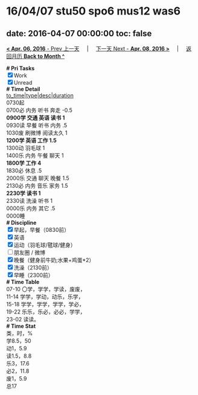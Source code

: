 # 16/04/07 stu50 spo6 mus12 was6

date: 2016-04-07 00:00:00
toc: false
---
[**< Apr. 06, 2016** - Prev 上一天](/lifelogs/2016/04/d06.html) &nbsp; &nbsp; | &nbsp; &nbsp; [下一天 Next - **Apr. 08, 2016 >**](/lifelogs/2016/04/d08.html) &nbsp; &nbsp; |  &nbsp; &nbsp; [返回月历 **Back to Month ^**](/lifelogs/2016/04/index.html)
<br/><div><b># Pri Tasks</b></div><div><input checked="true" type="checkbox"/>Work</div><div><input checked="true" type="checkbox"/>Unread</div><div><b># Time Detail</b></div><div><u>to_time|type|desc|duration</u></div><div>0730起</div><div>0700必 内务 听书 奔走 -0.5</div><div><b>0900学 交通 英语 读书 1</b></div><div>0930读 早餐 听书 内务 .5</div><div>1030废 刷微博 阅读太久 1</div><div><b>1200学 英语 工作 1.5</b></div><div>1300动 羽毛球 1</div><div>1400乐 内务 午餐 聊天 1</div><div><b>1800学 工作 4</b></div><div>1830必 休息 .5</div><div>2000乐 交通 聊天 晚餐 1.5</div><div>2130必 内务 音乐 家务 1.5</div><div><b>2230学 读书 1</b></div><div>2330读 洗澡 听书 1</div><div>0000乐 内务 其它 .5</div><div>0000睡</div><div><b># Discipline</b></div><div><input checked="true" type="checkbox"/>早起，早餐（0830前）</div><div><input checked="true" type="checkbox"/>英语</div><div><input checked="true" type="checkbox"/>运动（羽毛球/毽球/健身）</div><div><input type="checkbox"/>朋友圈 / 微博</div><div><input checked="true" type="checkbox"/>晚餐（健身前牛奶;水果+鸡蛋*2）</div><div><input checked="true" type="checkbox"/>洗澡（2130前）</div><div><input checked="true" type="checkbox"/>早睡（2300前）</div><div><b># Time Table</b></div><div>07-10 〇学，学学，学读，废废，</div><div>11-14 学学，学动，动乐，乐学，</div><div>15-18 学学，学学，学学，学必，</div><div>19-22 乐乐，乐必，必必，学学，</div><div>23-02 读读。</div><div><b># Time Stat</b></div><div>类，时，%</div><div>学8.5，50</div><div>动1，5.9</div><div>读1.5，8.8</div><div>乐3，17.6</div><div>必2，11.8</div><div>废1，5.9</div><div>总17</div>
